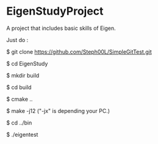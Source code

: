 # EigenStudyProject
A project that includes basic skills of Eigen.



Just do :

$ git clone https://github.com/Steph00L/SimpleGitTest.git

$ cd EigenStudy

$ mkdir build

$ cd build

$ cmake ..

$ make -j12   ("-jx" is depending your PC.)

$ cd ../bin

$ ./eigentest